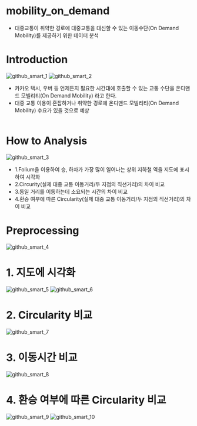 # mobility_on_demand 
* 대중교통이 취약한 경로에 대중교통을 대신할 수 있는 이동수단(On Demand Mobility)를 제공하기 위한 데이터 분석   
# Introduction
![github_smart_1](https://user-images.githubusercontent.com/89456014/179484007-a0f24470-f95a-452b-95cf-43502aa938aa.PNG)
![github_smart_2](https://user-images.githubusercontent.com/89456014/179484010-f71eb77b-883a-47d2-8f9a-77cd3f95e8f0.PNG)
* 카카오 택시, 우버 등 언제든지 필요한 시간대에 호출할 수 있는 교통 수단을 온디맨드 모빌리티(On Demand Mobility) 라고 한다.
* 대중 교통 이용이 혼잡하거나 취약한 경로에 온디맨드 모빌리티(On Demand Mobility) 수요가 있을 것으로 예상
<br/></br>
# How to Analysis
![github_smart_3](https://user-images.githubusercontent.com/89456014/179484014-f09d783d-9250-4c43-8e8d-be976021ff12.PNG)
* 1.Folium을 이용하여 승, 하차가 가장 많이 일어나는 상위 지하철 역을 지도에 표시하여 시각화
* 2.Circurity(실제 대중 교통 이동거리/두 지점의 직선거리)의 차이 비교
* 3.동일 거리를 이동하는데 소요되는 시간의 차이 비교
* 4.환승 여부에 따른 Circularity(실제 대중 교통 이동거리/두 지점의 직선거리)의 차이 비교
# Preprocessing
![github_smart_4](https://user-images.githubusercontent.com/89456014/179484015-8f7ae751-c9dd-4873-824c-a9b3067190d4.PNG)
# 1. 지도에 시각화
![github_smart_5](https://user-images.githubusercontent.com/89456014/179484016-a5b86912-d7d0-4fb9-8666-f67c712fed35.PNG)
![github_smart_6](https://user-images.githubusercontent.com/89456014/179484020-fa540759-aa4d-447c-92e0-29af74bed3e0.PNG)
# 2. Circularity 비교
![github_smart_7](https://user-images.githubusercontent.com/89456014/179484026-88374b8f-82fe-4e5a-81f2-0adad439e9f4.PNG)
# 3. 이동시간 비교
![github_smart_8](https://user-images.githubusercontent.com/89456014/179484027-9158c267-4856-499d-8a6f-2304a5b2eae0.PNG)
# 4. 환승 여부에 따른 Circularity 비교
![github_smart_9](https://user-images.githubusercontent.com/89456014/179484031-63491fed-f2ba-490d-8967-3b81d5ecac0d.PNG)
![github_smart_10](https://user-images.githubusercontent.com/89456014/179484033-e7b2f745-2a19-4c5f-9c71-284ec0e5e1c2.PNG)
